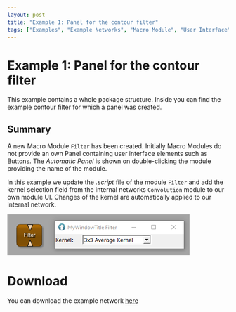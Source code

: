 ```yaml
---
layout: post
title: "Example 1: Panel for the contour filter"
tags: ["Examples", "Example Networks", "Macro Module", "User Interface", "Panel"]
---
```


# Example 1: Panel for the contour filter
This example contains a whole package structure. Inside you can find the example contour filter for which a panel was created.

## Summary
A new Macro Module `Filter` has been created. Initially Macro Modules do not provide an own Panel containing user interface elements such as Buttons. The *Automatic Panel* is shown on double-clicking the module providing the name of the module.

In this example we update the *.script* file of the module `Filter` and add the kernel selection field from the internal networks `Convolution` module to our own module UI. Changes of the kernel are automatically applied to our internal network.

![Screenshot](/examples/basic_mechanisms/macro_modules_and_module_interaction/example1/image.png)

# Download
You can download the example network [here](/examples/basic_mechanisms/macro_modules_and_module_interaction/example1/MyPackageGroup.zip)
